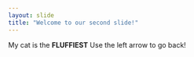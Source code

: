 ```yaml
---
layout: slide
title: "Welcome to our second slide!"
---
```

My cat is the **FLUFFIEST**
Use the left arrow to go back!

